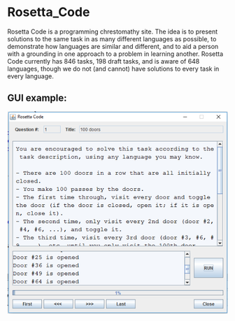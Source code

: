 # Rosetta_Code
Rosetta Code is a programming chrestomathy site. The idea is to present solutions to the same task in as many different languages as possible, to demonstrate how languages are similar and different, and to aid a person with a grounding in one approach to a problem in learning another. Rosetta Code currently has 846 tasks, 198 draft tasks, and is aware of 648 languages, though we do not (and cannot) have solutions to every task in every language.

## GUI example:
![GUI](https://github.com/ikostan/Rosetta_Code/blob/master/screenshot.PNG?raw=true "GUI screenshot")
